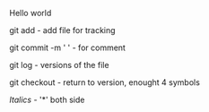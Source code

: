 Hello world

git add - add file for tracking

git commit -m '   ' - for comment

git log - versions of the file

git checkout - return to version, enought 4 symbols

*Italics* - '*' both side